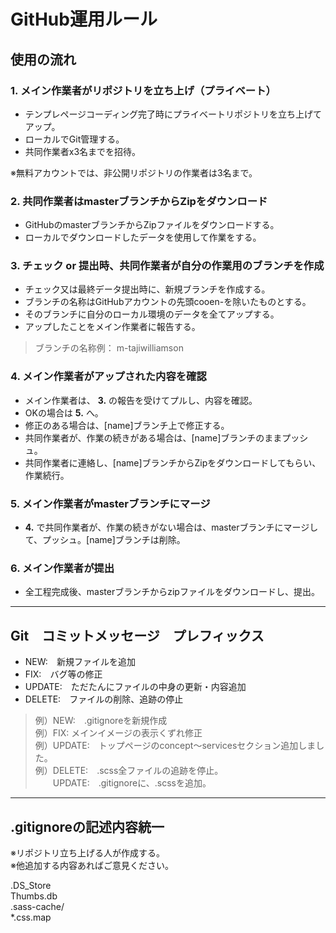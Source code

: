 # GitHub運用ルール

## 使用の流れ

### 1. メイン作業者がリポジトリを立ち上げ（プライベート）
- テンプレページコーディング完了時にプライベートリポジトリを立ち上げてアップ。
- ローカルでGit管理する。
- 共同作業者x3名までを招待。

※無料アカウントでは、非公開リポジトリの作業者は3名まで。

### 2. 共同作業者はmasterブランチからZipをダウンロード
- GitHubのmasterブランチからZipファイルをダウンロードする。
- ローカルでダウンロードしたデータを使用して作業をする。

### 3. チェック or 提出時、共同作業者が自分の作業用のブランチを作成
- チェック又は最終データ提出時に、新規ブランチを作成する。
- ブランチの名称はGitHubアカウントの先頭cooen-を除いたものとする。
- そのブランチに自分のローカル環境のデータを全てアップする。
- アップしたことをメイン作業者に報告する。
> ブランチの名称例： m-tajiwilliamson

### 4. メイン作業者がアップされた内容を確認
- メイン作業者は、 **3.** の報告を受けてプルし、内容を確認。
- OKの場合は **5.** へ。
- 修正のある場合は、[name]ブランチ上で修正する。
- 共同作業者が、作業の続きがある場合は、[name]ブランチのままプッシュ。
- 共同作業者に連絡し、[name]ブランチからZipをダウンロードしてもらい、作業続行。

### 5. メイン作業者がmasterブランチにマージ
- **4.** で共同作業者が、作業の続きがない場合は、masterブランチにマージして、プッシュ。[name]ブランチは削除。

### 6. メイン作業者が提出
- 全工程完成後、masterブランチからzipファイルをダウンロードし、提出。

---
## Git　コミットメッセージ　プレフィックス
- NEW:　新規ファイルを追加
- FIX:　バグ等の修正
- UPDATE:　ただたんにファイルの中身の更新・内容追加
- DELETE:　ファイルの削除、追跡の停止

> 例）NEW:　.gitignoreを新規作成  
> 例）FIX: メインイメージの表示くずれ修正  
> 例）UPDATE:　トップページのconcept〜servicesセクション追加しました。  
> 例）DELETE:　.scss全ファイルの追跡を停止。  
> 　　UPDATE:　.gitignoreに、.scssを追加。  

---
## .gitignoreの記述内容統一
※リポジトリ立ち上げる人が作成する。  
※他追加する内容あればご意見ください。

.DS_Store  
Thumbs.db  
.sass-cache/  
*.css.map  
